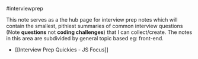 #interviewprep

This note serves as a the hub page for interview prep notes which will contain the smallest, pithiest summaries of common interview questions (Note **questions** not **coding challenges**) that I can collect/create. The notes in this area are subdivided by general topic based eg: front-end.

- [[Interview Prep Quickies - JS Focus]]